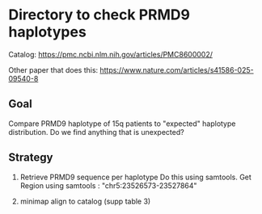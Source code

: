 # Directory to check PRMD9 haplotypes

Catalog: https://pmc.ncbi.nlm.nih.gov/articles/PMC8600002/

Other paper that does this:
https://www.nature.com/articles/s41586-025-09540-8


## Goal
Compare PRMD9 haplotype of 15q patients to "expected" haplotype distribution. Do we find anything that is unexpected?

## Strategy
1. Retrieve PRMD9 sequence per haplotype
Do this using samtools.
Get Region using samtools : "chr5:23526573-23527864"

2. minimap align to catalog (supp table 3)

